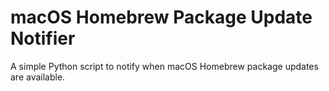 # macOS Homebrew Package Update Notifier
A simple Python script to notify when macOS Homebrew package updates are available.
